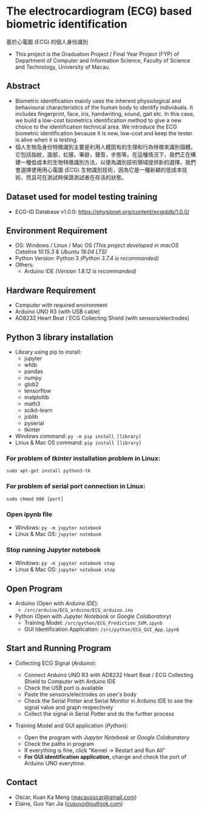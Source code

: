 # The electrocardiogram (ECG) based biometric identification
基於心電圖 (ECG) 的個人身份識別
- This project is the Graduation Project / Final Year Project (FYP) of Department of Computer and Information Science, Faculty of Science and Technology, University of Macau. 

## Abstract
- Biometric identification mainly uses the inherent physiological and behavioural characteristics of the human body to identify individuals. It includes fingerprint, face, iris, handwriting, sound, gait etc. In this case, we build a low-cost biometrics identification method to give a new choice to the identification technical area. We introduce the ECG biometric identification because it is new, low-cost and keep the tester is alive when it is testing.
- 個人生物及身份特徵識別主要是利用人體固有的生理和行為特徵來識別個體。它包括指紋，面部，虹膜，筆跡，聲音，步態等。在這種情況下，我們正在構建一種低成本的生物特徵識別方法，以便為識別技術領域提供新的選擇。我們會選擇使用用心電圖 (ECG) 生物識別技術，因為它是一種新穎的低成本技術，而且可在測試時保證測試者在存活的狀態。

## Dataset used for model testing training
* ECG-ID Database v1.0.0: https://physionet.org/content/ecgiddb/1.0.0/

## Environment Requirement
* OS: Windows / Linux / Mac OS *(This project developed in macOS Catalina 10.15.3 & Ubuntu 18.04 LTS)*
* Python Version: Python 3 *(Python 3.7.4 is recommanded)*
* Others:
  - Arduino IDE *(Version 1.8.12 is recommanded)*
  
## Hardware Requirement
* Computer with required environment
* Arduino UNO R3 (with USB cable)
* AD8232 Heart Beat / ECG Collecting Shield (with sensors/electrodes)

## Python 3 library installation
* Library using pip to install:
  - jupyter
  - wfdb
  - pandas
  - numpy
  - glob2
  - tensorflow
  - matplotlib
  - math3
  - scikit-learn
  - joblib
  - pyserial
  - tkinter
* Windows command: <code>py -m pip install [library]</code>
* Linux & Mac OS command: <code>pip install [library]</code>

### For problem of *tkinter* installation problem in Linux:
<code>sudo apt-get install python3-tk</code>

### For problem of serial port connection in Linux:
<code>sudo chmod 666 [port]</code>

### Open ipynb file
* Windows: <code>py -m jupyter notebook</code>
* Linux & Mac OS: <code>jupyter notebook</code>

### Stop running Jupyter notebook
* Windows: <code>py -m jupyter notebook stop</code>
* Linux & Mac OS: <code>jupyter notebook stop</code>

## Open Program
- Arduino (Open with *Arduino IDE*):
  - <code>/src/arduino/ECG_arduino/ECG_arduino.ino</code>
- Python (Open with *Jupyter Notebook* or *Google Colaboratory*)
  - Training Model: <code>/src/python/ECG_Prediction_SVM.ipynb</code>
  - GUI Identification Application: <code>/src/python/ECG_GUI_App.ipynb</code>

## Start and Running Program
- Collecting ECG Signal (*Arduino*): 
  - Connect Arduino UNO R3 with AD8232 Heart Beat / ECG Collecting Shield to Computer with Arduino IDE
  - Check the USB port is available
  - Paste the sensors/electrodes on user's body
  - Check the Serial Potter and Serial Monitor in Arduino IDE to see the signal value and graph respectively
  - Collect the signal in Serial Potter and do the further process

- Training Model and GUI application (*Python*):
  - Open the program with *Jupyter Notebook* or *Google Colaboratory*
  - Check the paths in program
  - If everything is fine, click "Kernel -> Restart and Run All"
  - **For GUI identification application**, change and check the port of Arduino UNO everytime.

## Contact
* Oscar, Kuan Ka Meng (macauoscar@gmail.com)
* Elaine, Guo Yan Jia (cusuvo@outlook.com)
